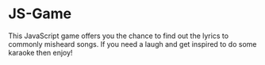# JS-Game

This JavaScript game offers you the chance to find out the lyrics to commonly misheard songs. If you need a laugh and get inspired to do some karaoke then enjoy!

